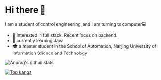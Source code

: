 # Hi there 👋

I am a student of control engineering ,and I am turning to computer💻

- 🧐 Interested in full stack. Recent focus on backend.
- 🌱 currently learning Java
- 🎓 a master student in the School of Automation, Nanjing University of Information Science and Technology





![Anurag's github stats](https://github-readme-stats.vercel.app/api?username=XiYun0&show_icons=true)

[![Top Langs](https://github-readme-stats.vercel.app/api/top-langs/?username=XiYun0&layout=compact)](https://github.com/anuraghazra/github-readme-stats)
